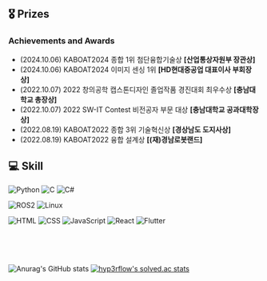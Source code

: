## 🎖️ Prizes
### Achievements and Awards
- (2024.10.06) KABOAT2024 종합 1위 첨단융합기술상 **[산업통상자원부 장관상]**
- (2024.10.06) KABOAT2024 이미지 센싱 1위 **[HD현대중공업 대표이사 부회장상]**
- (2022.10.07) 2022 창의공학 캡스톤디자인 졸업작품 경진대회 최우수상 **[충남대학교 총장상]**
- (2022.10.07) 2022 SW-IT Contest 비전공자 부문 대상 **[충남대학교 공과대학장상]**
- (2022.08.19) KABOAT2022 종합 3위 기술혁신상 **[경상남도 도지사상]**
- (2022.08.19) KABOAT2022 융합 설계상 **[(재)경남로봇랜드]**
  
## 💻 Skill

<p>
  <img src="https://img.shields.io/badge/Python-3776AB?style=for-the-badge&logo=python&logoColor=white" alt="Python" />
  <img src="https://img.shields.io/badge/C-00599C?style=for-the-badge&logo=c&logoColor=white" alt="C" />
  <img src="https://img.shields.io/badge/C%23-239120?style=for-the-badge&logo=sharp&logoColor=white" alt="C#" />
</p>

<p>
  <img src="https://img.shields.io/badge/ROS2-22314E?style=for-the-badge&logo=ros&logoColor=white" alt="ROS2" />
  <img src="https://img.shields.io/badge/Linux-FCC624?style=for-the-badge&logo=linux&logoColor=black" alt="Linux" />
</p>


<p>
  <img src="https://img.shields.io/badge/HTML-E34F26?style=for-the-badge&logo=html5&logoColor=white" alt="HTML" />
  <img src="https://img.shields.io/badge/CSS-1572B6?style=for-the-badge&logo=css3&logoColor=white" alt="CSS" />
  <img src="https://img.shields.io/badge/JavaScript-F7DF1E?style=for-the-badge&logo=javascript&logoColor=black" alt="JavaScript" />
  <img src="https://img.shields.io/badge/React-61DAFB?style=for-the-badge&logo=react&logoColor=black" alt="React" />
  <img src="https://img.shields.io/badge/Flutter-02569B?style=for-the-badge&logo=flutter&logoColor=white" alt="Flutter" />
</p>

<br><br><br>

![Anurag's GitHub stats](https://github-readme-stats.vercel.app/api?username=als8921&show_icons=true&include_all_commits=true&count_private=true)
[![hyp3rflow's solved.ac stats](https://github-readme-solvedac.hyp3rflow.vercel.app/api/?handle=als8921)](https://solved.ac/profile/als8921)
